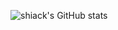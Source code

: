 ![shiack's GitHub stats](https://github-readme-stats.vercel.app/api?username=shiack&theme=swift&show_icons=true)
